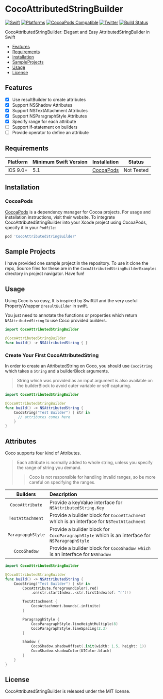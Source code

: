 # CocoAttributedStringBuilder

[![Swift](https://img.shields.io/badge/Swift-5.1_or_Higher-orange?style=flat-square)](https://img.shields.io/badge/Swift-5.1_5.2_5.3_5.4-Orange?style=flat-square)
[![Platforms](https://img.shields.io/badge/Platforms-iOS_9_or_Higher-yellowgreen?style=flat-square)](https://img.shields.io/badge/Platforms-macOS_iOS_tvOS_watchOS_Linux_Windows-Green?style=flat-square)
[![CocoaPods Compatible](https://img.shields.io/cocoapods/v/Alamofire.svg?style=flat-square)](https://img.shields.io/cocoapods/v/Alamofire.svg)
[![Twitter](https://img.shields.io/badge/twitter-@Vosough_k-blue.svg?style=flat-square)](https://twitter.com/AlamofireSF)
[![Build Status](https://travis-ci.org/joemccann/dillinger.svg?branch=master)](https://travis-ci.org/joemccann/dillinger)

CocoAttributedStringBuilder: Elegant and Easy AttributedStringBuilder in Swift

- [Features](#features)
- [Requirements](#requirements)
- [Installation](#installation)
- [SampleProjects](#SampleProjects)
- [Usage](#Usage)
- [License](#license)

## Features

- [x] Use resultBuilder to create attributes
- [x] Support NSShadow Attributes
- [x] Support NSTextAttachment Attributes
- [x] Support NSParagraphStyle Attributes
- [x] Specify range for each attribute
- [ ] Support if-statement on builders
- [ ] Provide operator to define an attribute

## Requirements

| Platform | Minimum Swift Version | Installation | Status |
| --- | --- | --- | --- |
| iOS 9.0+ | 5.1 | [CocoaPods](#cocoapods) | Not Tested |

## Installation

### CocoaPods

[CocoaPods](https://cocoapods.org) is a dependency manager for Cocoa projects. For usage and installation instructions, visit their website. To integrate CocoAttributedStringBuilder into your Xcode project using CocoaPods, specify it in your `Podfile`:

```ruby
pod 'CocoAttributedStringBuilder'
```

## Sample Projects

I have provided one sample project in the repository. To use it clone the repo, Source files for these are in the `CocoAttributedStringBuilderExamples` directory in project navigator. Have fun!

## Usage

Using Coco is so easy, It is inspired by SwiftUI and the very useful PropertyWrapper `@resultBuilder` in swift.

You just need to annotate the functions or properties which return `NSAttributedString` to use Coco provided builders.

```swift
import CocoAttributedStringBuilder

@CocoAttributedStringBuilder
func build() -> NSAttributedString { }
```

### Create Your First CocoAttributedString

In order to create an AttributedString on Coco, you should use `CocoString` which takes a `String` and a builderBlock arguments.

> String which was provided as an input argument is also available on the builderBlock to avoid outer variable or self capturing.

```swift
import CocoAttributedStringBuilder

@CocoAttributedStringBuilder
func build() -> NSAttributedString {
    CocoString("Test Builder") { str in 
      // attributes comes here
    }
}
```


## Attributes

Coco supports four kind of Attributes.

> Each attribute is normally added to whole string, unless you specify the range of string you demand.
>> Coco is not responsible for handling invalid ranges, so be more careful on specifying the ranges.

| Builders            | Description |
| :-------------:     |:-------------|
| `CocoAttribute`     | Provide a keyValue interface for `NSAttributedString.Key` |
| `TextAttachment`    | Provide a builder block for `CocoAttachment` which is an interface for `NSTextAttachment` |
| `ParagrapghStyle`   | Provide a builder block for `CocoParagraphStyle` which is an interface for `NSParagraphStyle` |
| `CocoShadow`        | Provide a builder block for `CocoShadow which` is an interface for `NSShadow` |

```swift
import CocoAttributedStringBuilder

@CocoAttributedStringBuilder
func build() -> NSAttributedString {
    CocoString("Test Builder") { str in
        CocoAttribute.foregroundColor(.red)
            .on(str.startIndex..<str.firstIndex(of: "r")!)

        TextAttachment {
            CocoAttachment.bounds(.infinite)
        }

        ParagrapghStyle {
            CocoParagraphStyle.lineHeightMultiple(8)
            CocoParagraphStyle.lineSpacing(2.3)
        }

        Shadow {
            CocoShadow.shadowOffset(.init(width: 1.5, height: 1))
            CocoShadow.shadowColor(UIColor.black)
        }
    }
}
```

## License

CocoAttributedStringBuilder is released under the MIT license.
